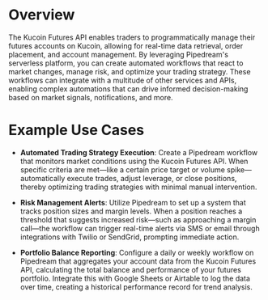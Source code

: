# Overview

The Kucoin Futures API enables traders to programmatically manage their futures accounts on Kucoin, allowing for real-time data retrieval, order placement, and account management. By leveraging Pipedream's serverless platform, you can create automated workflows that react to market changes, manage risk, and optimize your trading strategy. These workflows can integrate with a multitude of other services and APIs, enabling complex automations that can drive informed decision-making based on market signals, notifications, and more.

# Example Use Cases

- **Automated Trading Strategy Execution**: Create a Pipedream workflow that monitors market conditions using the Kucoin Futures API. When specific criteria are met—like a certain price target or volume spike—automatically execute trades, adjust leverage, or close positions, thereby optimizing trading strategies with minimal manual intervention.

- **Risk Management Alerts**: Utilize Pipedream to set up a system that tracks position sizes and margin levels. When a position reaches a threshold that suggests increased risk—such as approaching a margin call—the workflow can trigger real-time alerts via SMS or email through integrations with Twilio or SendGrid, prompting immediate action.

- **Portfolio Balance Reporting**: Configure a daily or weekly workflow on Pipedream that aggregates your account data from the Kucoin Futures API, calculating the total balance and performance of your futures portfolio. Integrate this with Google Sheets or Airtable to log the data over time, creating a historical performance record for trend analysis.
